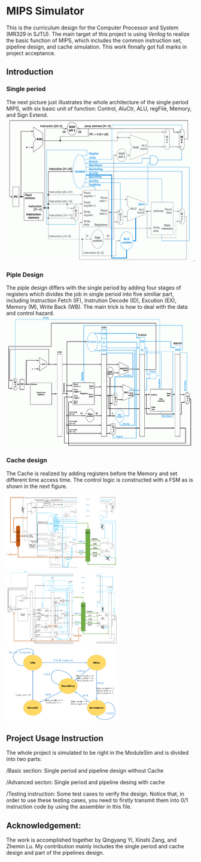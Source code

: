 # MIPS Simulator
This is the curriculum design for the Computer Processor and System (MR329 in SJTU). The main target of this project is using _Verilog_ to realize the basic function of MIPS, which includes the common instruction set, pipeline design, and cache simulation. This work finnally got full marks in project acceptance. 

## Introduction
### Single period
The next picture just illustrates the whole architecture of the single period MIPS, with six basic unit of function: Control, AluCtr, ALU, regFile, Memory, and Sign Extend.
![single](/pic/single.png "singlestage")
### Piple Design
The piple design differs with the single period by adding four stages of registers which divides the job in single period into five similiar part, including Instruction Fetch (IF), Instrution Decode (ID), Excution (EX), Memory (M), Write Back (WB). The main trick is how to deal with the data and control hazard.
![pipeline](/pic/pipeline.png "pipeline")
### Cache design
The Cache  is realized by adding registers before the Memory and set different time access time. The control logic is constructed with a FSM as is shown in the next figure.

<img src="./pic/singleCache.png" width = "300" height = "200" alt="图片名称">
<img src="./pic/pipelineCache.png" width = "300" height = "200" alt="图片名称">
<img src="./pic/cacheState1.png" width = "300" height = "200" alt="图片名称">
<!-- 
![singleCache](/pic/singleCache.png "singleCache")

![pipelineCache](/pic/pipelineCache.png "pipelineCache")

<!-- <img src="./pic/pipelineCache.png" width = "300" height = "200" alt="图片名称"> 


![cacheState1](/pic/cacheState1.png "cacheState1")-->


## Project Usage Instruction
The whole project is simulated to be right in the ModuleSim and is divided into two parts:

/Basic section: Single period and pipeline design without Cache

/Advanced secton: Single period and pipeline desing with cache

/Testing instruction: Some test cases to verify the design. Notice that, in order to use these testing cases, you need to firstly transmit them into 0/1 instruction code by using the assembler in this file.


## Acknowledgement:
The work is accomplished together by Qingyang Yi, Xinshi Zang, and Zhemin Lu. My contribution mainly includes the single period and cache design and part of the pipelines design.


<!-- comment -->



